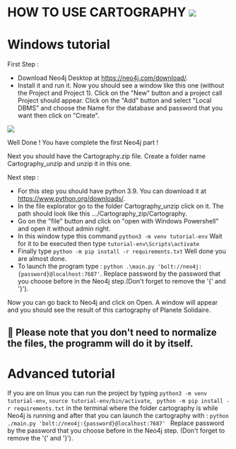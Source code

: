 #             HOW TO USE CARTOGRAPHY ![](https://i.imgur.com/wCCrBms.png)




# Windows tutorial


First Step : 
- Download Neo4j Desktop at https://neo4j.com/download/.
- Install it and run it.
Now you should see a window like this one (without the Project and Project 1).
Click on the "New" button and a project call Project should appear.
Click on the "Add" button and select "Local DBMS" and choose the Name for the database and password that you want then click on "Create".

![](https://i.imgur.com/2ybJKZo.png)

Well Done ! You have complete the first Neo4j part !


Next you should have the Cartography.zip file.
Create a folder name Cartography_unzip and unzip it in this one.

Next step :  
- For this step you should have python 3.9. You can download it at https://www.python.org/downloads/.
- In the file explorator go to the folder Cartography_unzip click on it. The path should look like this .../Cartography_zip/Cartography.
- Go on the "file" button and click on "open with Windows Powershell" and open it without admin right.
- In this window type this command ``python3 -m venv tutorial-env``
Wait for it to be executed then type ``tutorial-env\Scripts\activate``
- Finally type ``python -m pip install -r requirements.txt``
Well done you are almost done.
- To launch the program type :
 ``python .\main.py 'bolt://neo4j:{password}@localhost:7687'``. Replace password by the password that you choose before in the Neo4j step.(Don't forget to remove the '{' and '}').

Now you can go back to Neo4j and click on Open.
A window will appear and you should see the result of this cartography of Planete Solidaire.


## :rotating_light: Please note that you don't need to normalize the files, the programm will do it by itself.
# Advanced tutorial

If you are on linux you can run the project by typing ```python3 -m venv tutorial-env```, `source tutorial-env/bin/activate`, ` python -m pip install -r requirements.txt` in the terminal where the folder cartography is while Neo4j is running and after that you can launch the cartography with :
`python ./main.py 'bolt://neo4j:{password}@localhost:7687' `
Replace password by the password that you choose before in the Neo4j step. (Don't forget to remove the '{' and '}').
